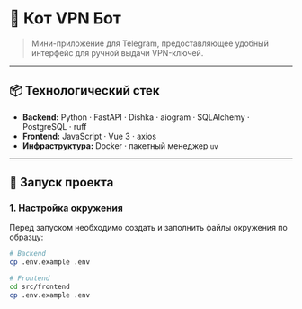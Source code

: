 # 🐾 Кот VPN Бот

> Мини-приложение для Telegram, предоставляющее удобный интерфейс для ручной выдачи VPN-ключей.

---

## 📦 Технологический стек
- **Backend:** Python · FastAPI · Dishka · aiogram · SQLAlchemy · PostgreSQL · ruff 
- **Frontend:** JavaScript · Vue 3 · axios  
- **Инфраструктура:** Docker · пакетный менеджер `uv`

---

## 🚀 Запуск проекта

### 1. Настройка окружения
Перед запуском необходимо создать и заполнить файлы окружения по образцу:
```bash
# Backend
cp .env.example .env

# Frontend
cd src/frontend
cp .env.example .env